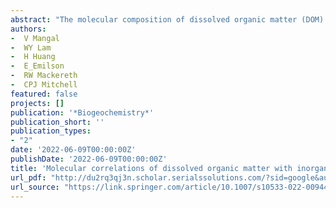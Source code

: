 ```yaml
--- 
abstract: "The molecular composition of dissolved organic matter (DOM) is increasingly recognized as fundamentally important to mercury transport and transformations, with numerous approaches undertaken to examine DOM characteristics beyond dissolved organic carbon concentrations. In this study, we use a high-resolution mass spectrometry approach, Fourier-transform ion cyclotron resonance mass spectrometry, to characterize DOM compound classes, DOM aromaticity (AImod), and the nominal oxygenation state of carbon (NOSC) across thirteen small boreal forest streams in central Canada. We then relate the relative abundance of hundreds of different DOM molecules with inorganic mercury and methylmercury (MeHg) concentrations across late spring and fall seasons. The number of significant correlations and the classes of DOM compounds significantly correlating with inorganic mercury and MeHg …"
authors: 
-  V Mangal
-  WY Lam
-  H Huang
-  E_Emilson
-  RW Mackereth
-  CPJ Mitchell
featured: false
projects: []
publication: '*Biogeochemistry*'
publication_short: ''
publication_types:
- "2"
date: '2022-06-09T00:00:00Z'
publishDate: '2022-06-09T00:00:00Z'
title: 'Molecular correlations of dissolved organic matter with inorganic mercury and methylmercury in Canadian boreal streams'
url_pdf: "http://du2rq3qj3n.scholar.serialssolutions.com/?sid=google&auinit=V&aulast=Mangal&atitle=Molecular+correlations+of+dissolved+organic+matter+with+inorganic+mercury+and+methylmercury+in+Canadian+boreal+streams&id=doi:10.1007/s10533-022-00944-6"
url_source: "https://link.springer.com/article/10.1007/s10533-022-00944-6"
--- 
```



